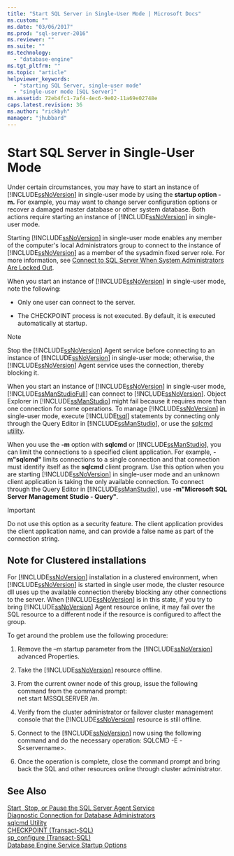 ```yaml
---
title: "Start SQL Server in Single-User Mode | Microsoft Docs"
ms.custom: ""
ms.date: "03/06/2017"
ms.prod: "sql-server-2016"
ms.reviewer: ""
ms.suite: ""
ms.technology: 
  - "database-engine"
ms.tgt_pltfrm: ""
ms.topic: "article"
helpviewer_keywords: 
  - "starting SQL Server, single-user mode"
  - "single-user mode [SQL Server]"
ms.assetid: 72eb4fc1-7af4-4ec6-9e02-11a69e02748e
caps.latest.revision: 36
ms.author: "rickbyh"
manager: "jhubbard"
---
```

# Start SQL Server in Single-User Mode
  Under certain circumstances, you may have to start an instance of [!INCLUDE[ssNoVersion](../../../advanced-analytics/r-services/includes/ssnoversion-md.md)] in single-user mode by using the **startup option -m.** For example, you may want to change server configuration options or recover a damaged master database or other system database. Both actions require starting an instance of [!INCLUDE[ssNoVersion](../../../advanced-analytics/r-services/includes/ssnoversion-md.md)] in single-user mode.  
  
 Starting [!INCLUDE[ssNoVersion](../../../advanced-analytics/r-services/includes/ssnoversion-md.md)] in single-user mode enables any member of the computer's local Administrators group to connect to the instance of [!INCLUDE[ssNoVersion](../../../advanced-analytics/r-services/includes/ssnoversion-md.md)] as a member of the sysadmin fixed server role. For more information, see [Connect to SQL Server When System Administrators Are Locked Out](../../../database-engine/configure/windows/connect-to-sql-server-when-system-administrators-are-locked-out.md).  
  
 When you start an instance of [!INCLUDE[ssNoVersion](../../../advanced-analytics/r-services/includes/ssnoversion-md.md)] in single-user mode, note the following:  
  
-   Only one user can connect to the server.  
  
-   The CHECKPOINT process is not executed. By default, it is executed automatically at startup.  
  
> [!NOTE]  
>  Stop the [!INCLUDE[ssNoVersion](../../../advanced-analytics/r-services/includes/ssnoversion-md.md)] Agent service before connecting to an instance of [!INCLUDE[ssNoVersion](../../../advanced-analytics/r-services/includes/ssnoversion-md.md)] in single-user mode; otherwise, the [!INCLUDE[ssNoVersion](../../../advanced-analytics/r-services/includes/ssnoversion-md.md)] Agent service uses the connection, thereby blocking it.  
  
 When you start an instance of [!INCLUDE[ssNoVersion](../../../advanced-analytics/r-services/includes/ssnoversion-md.md)] in single-user mode, [!INCLUDE[ssManStudioFull](../../../advanced-analytics/r-services/includes/ssmanstudiofull-md.md)] can connect to [!INCLUDE[ssNoVersion](../../../advanced-analytics/r-services/includes/ssnoversion-md.md)]. Object Explorer in [!INCLUDE[ssManStudio](../../../advanced-analytics/r-services/includes/ssmanstudio-md.md)] might fail because it requires more than one connection for some operations. To manage [!INCLUDE[ssNoVersion](../../../advanced-analytics/r-services/includes/ssnoversion-md.md)] in single-user mode, execute [!INCLUDE[tsql](../../../advanced-analytics/r-services/includes/tsql-md.md)] statements by connecting only through the Query Editor in [!INCLUDE[ssManStudio](../../../advanced-analytics/r-services/includes/ssmanstudio-md.md)], or use the [sqlcmd utility](../../../tools/sqlcmd-utility.md).  
  
 When you use the **-m** option with **sqlcmd** or [!INCLUDE[ssManStudio](../../../advanced-analytics/r-services/includes/ssmanstudio-md.md)], you can limit the connections to a specified client application. For example, **-m"sqlcmd"** limits connections to a single connection and that connection must identify itself as the **sqlcmd** client program. Use this option when you are starting [!INCLUDE[ssNoVersion](../../../advanced-analytics/r-services/includes/ssnoversion-md.md)] in single-user mode and an unknown client application is taking the only available connection. To connect through the Query Editor in [!INCLUDE[ssManStudio](../../../advanced-analytics/r-services/includes/ssmanstudio-md.md)], use **-m"Microsoft SQL Server Management Studio - Query"**.  
  
> [!IMPORTANT]  
>  Do not use this option as a security feature. The client application provides the client application name, and can provide a false name as part of the connection string.  
  
## Note for Clustered installations  
 For [!INCLUDE[ssNoVersion](../../../advanced-analytics/r-services/includes/ssnoversion-md.md)] installation in a clustered environment, when [!INCLUDE[ssNoVersion](../../../advanced-analytics/r-services/includes/ssnoversion-md.md)] is started in single user mode, the cluster resource dll uses up the available connection thereby blocking any other connections to the server. When [!INCLUDE[ssNoVersion](../../../advanced-analytics/r-services/includes/ssnoversion-md.md)] is in this state, if you try to bring [!INCLUDE[ssNoVersion](../../../advanced-analytics/r-services/includes/ssnoversion-md.md)] Agent resource online, it may fail over the SQL resource to a different node if the resource is configured to affect the group.  
  
 To get around the problem use the following procedure:  
  
1.  Remove the –m startup parameter from the [!INCLUDE[ssNoVersion](../../../advanced-analytics/r-services/includes/ssnoversion-md.md)] advanced Properties.  
  
2.  Take the [!INCLUDE[ssNoVersion](../../../advanced-analytics/r-services/includes/ssnoversion-md.md)] resource offline.  
  
3.  From the current owner node of this group, issue the following command from the command prompt:  
    net start MSSQLSERVER /m.  
  
4.  Verify from the cluster administrator or failover cluster management console that the [!INCLUDE[ssNoVersion](../../../advanced-analytics/r-services/includes/ssnoversion-md.md)] resource is still offline.  
  
5.  Connect to the [!INCLUDE[ssNoVersion](../../../advanced-analytics/r-services/includes/ssnoversion-md.md)] now using the following command and do the necessary operation: SQLCMD -E -S\<servername>.  
  
6.  Once the operation is complete, close the command prompt and bring back the SQL and other resources online through cluster administrator.  
  
## See Also  
 [Start, Stop, or Pause the SQL Server Agent Service](../Topic/Start,%20Stop,%20or%20Pause%20the%20SQL%20Server%20Agent%20Service.md)   
 [Diagnostic Connection for Database Administrators](../../../database-engine/configure/windows/diagnostic-connection-for-database-administrators.md)   
 [sqlcmd Utility](../../../tools/sqlcmd-utility.md)   
 [CHECKPOINT &#40;Transact-SQL&#41;](../../../t-sql/language-elements/checkpoint-transact-sql.md)   
 [sp_configure &#40;Transact-SQL&#41;](../../../relational-databases/system-stored-procedures/sp-configure-transact-sql.md)   
 [Database Engine Service Startup Options](../../../database-engine/configure/windows/database-engine-service-startup-options.md)  
  
  